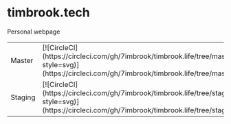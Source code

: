 timbrook.tech
==================

Personal webpage

<table>
<tr><td>Master</td><td>
[![CircleCI](https://circleci.com/gh/7imbrook/timbrook.life/tree/master.svg?style=svg)](https://circleci.com/gh/7imbrook/timbrook.life/tree/master)
</td></tr>
<tr><td>Staging</td><td>
[![CircleCI](https://circleci.com/gh/7imbrook/timbrook.life/tree/staging.svg?style=svg)](https://circleci.com/gh/7imbrook/timbrook.life/tree/staging)
</td></tr>
</table>

